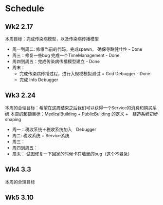 # Schedule


## Wk2 2.17
本周目标：完成传染病模型，以及传染病传播模型

* 周一到周二: 修缮当前的代码，完成spawn， 确保寻路健壮性 - Done
* 周三：修复一些bug 完成一个TimeManagement - Done
* 周四到周五：完成传染病传播模型建立 - Done
* 周末：
    * 完成传染病传播过程，进行大规模模拟测试 + Grid Debugger - Done
    * 完成 Info Debugger 


## Wk3 2.24
本周的合理目标：希望在这周结束之后我们可以获得一个Service的消费和购买系统
本周的超额目标：MedicalBuilding + PublicBuilding 的定义 +　建造系统初步 shaping
* 周一：税收系统＋税收系统加入　Debugger 
* 周二: 税收系统 + Service系统
* 周三： 
* 周四到周五：  
* 周末： 试图修复一下回家的时候卡在墙里的bug（这个不紧急）


## Wk4 3.3
本周的合理目标


## Wk5 3.10